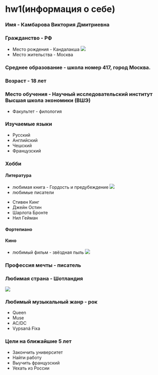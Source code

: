 # hw1(информация о себе) 
### Имя - Камбарова Виктория Дмитриевна 
### Гражданство - РФ
* Место рождения - Кандалакша 
![](https://akuaku.ru/cache/915x515/d9310c41b2284451be8de0735b8010b5.jpg)
* Место жительства - Москва 
### Среднее образование - школа номер 417, город Москва.
### Возраст - 18 лет
### Место обучения - Научный исследовательский институт Высшая школа экономики (ВШЭ) 
* Факультет - филология 
### Изучаемые языки
* Русский 
* Английский
* Чешский 
* Французский
### Хобби
#### Литература 
* любимая книга - Гордость и предубеждение
![](https://i.ytimg.com/vi/ed0N7XgYplM/maxresdefault.jpg)
* любимые писатели 
+ Стивен Кинг
+ Джейн Остин
+ Шарлота Бронте
+ Нил Гейман
#### Фортепиано 
#### Кино
- любимый фильм - звёздная пыль 
![](http://dreamworlds.ru/uploads/posts/2013-07/1374475127_w800x600_4610.jpg)
### Профессия мечты - писатель 
### Любимая страна - Шотландия 
![](https://bestmaps.ru/files/content_images/20143005142638.jpg)
### Любимый музыкальный жанр - рок 
* Queen 
* Muse
* AC/DC
* Vypsaná Fixa

### Цели на ближайшие 5 лет
* Закончить университет 
* Найти работу
* Выучить французский 
* Уехать из России
